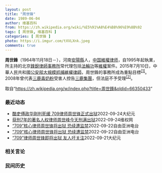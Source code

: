 ```yaml
---
layout: post
title: "周世锋"
date: 1989-06-04
author: 维基百科
from: https://zh.wikipedia.org/wiki/%E5%91%A8%E4%B8%96%E9%8B%92
tags: [ 周世锋, 维基百科 ]
categories: [ 周世锋 ]
photo: https://i.imgur.com/tXVLXnk.jpeg
comments: true
---
```

<div class="mw-parser-output">
<p><b>周世鋒</b>（1964年11月18日<span class="useeditintro" title="Template:BLP editintro">－</span>），河南<a href="/wiki/%E5%AE%89%E9%98%B3%E5%8E%BF" title="安阳县">安陽縣</a>人，<a href="/wiki/%E4%B8%AD%E5%8D%8E%E4%BA%BA%E6%B0%91%E5%85%B1%E5%92%8C%E5%9B%BD" title="中华人民共和国">中国</a><a href="/wiki/%E7%B6%AD%E6%AC%8A%E5%BE%8B%E5%B8%AB" class="mw-redirect" title="維權律師">維權律师</a>，自1995年起執業，所主持的北京<a href="/wiki/%E9%94%8B%E9%94%90%E5%BE%8B%E5%B8%88%E4%BA%8B%E5%8A%A1%E6%89%80" title="锋锐律师事务所">鋒銳律師事務所</a>常代理包括<a href="/wiki/%E6%B3%95%E8%BC%AA%E5%8A%9F" class="mw-redirect" title="法輪功">法輪功</a>等<a href="/wiki/%E7%B6%AD%E6%AC%8A" class="mw-redirect" title="維權">維權</a>案件。2015年7月10日，中華人民共和國<a href="/wiki/%E5%85%AC%E5%AE%89%E9%83%A8" class="mw-disambig" title="公安部">公安部</a><a href="/wiki/%E4%B8%AD%E5%9C%8B710%E3%80%8C%E7%B6%AD%E6%AC%8A%E5%BE%8B%E5%B8%AB%E3%80%8D%E5%A4%A7%E6%8A%93%E6%8D%95%E4%BA%8B%E4%BB%B6" class="mw-redirect" title="中國710「維權律師」大抓捕事件">大規模抓捕維權律師</a>，周世鋒的事務所成為重點目標<sup id="cite_ref-BBC0711_1-0" class="reference"><a href="#cite_note-BBC0711-1">[1]</a></sup>。2008年曾代表<a href="/wiki/2008%E5%B9%B4%E4%B8%AD%E5%9B%BD%E5%A5%B6%E5%88%B6%E5%93%81%E6%B1%A1%E6%9F%93%E4%BA%8B%E4%BB%B6" title="2008年中国奶制品污染事件">三鹿毒奶粉</a>受害人控告<a href="/wiki/%E4%B8%89%E9%B9%BF%E9%9B%86%E5%9B%A2" title="三鹿集团">三鹿集團</a>，但法庭不予受理<sup id="cite_ref-2" class="reference"><a href="#cite_note-2">[2]</a></sup>。
</p>
</div><noscript><img src="//zh.wikipedia.org/wiki/Special:CentralAutoLogin/start?type=1x1" alt="" title="" width="1" height="1" style="border: none; position: absolute;"></noscript>
<div class="printfooter" data-nosnippet="">取自“<a dir="ltr" href="https://zh.wikipedia.org/w/index.php?title=周世鋒&amp;oldid=66350433">https://zh.wikipedia.org/w/index.php?title=周世鋒&amp;oldid=66350433</a>”</div><div id="recent-news"><h3>最近动态</h3><ul><li><a href="https://nodebe4.github.io/waimei/2022-09-24/%E9%85%B7%E5%90%8F%E5%82%85%E6%94%BF%E5%8D%8E%E5%88%9A%E5%88%A4%E6%AD%BB%E7%BC%93-709%E5%BE%8B%E5%B8%88%E5%91%A8%E4%B8%96%E9%94%8B%E6%AD%A3%E5%BC%8F%E5%87%BA%E7%8B%B1" title="酷吏傅政华刚判死缓 709律师周世锋正式出狱—— 【大纪元2022年09月24日讯】（大纪元记者李韵、洪宁采访报导）9月24日，作为709案件中判刑最长的北京锋锐律所主任周世锋刑满出狱。巧合的是...">酷吏傅政华刚判死缓 709律师周世锋正式出狱</a><time>2022-09-24</time><a class="tag">大纪元</a></li>
<li><a href="https://nodebe4.github.io/waimei/2022-09-24/%E8%8E%B7%E5%88%917%E5%B9%B4%E7%9A%84%E8%91%97%E5%90%8D%E4%BA%BA%E6%9D%83%E5%BE%8B%E5%B8%88%E5%91%A8%E4%B8%96%E5%B3%B0%E4%BB%8A%E5%A4%A9%E5%88%91%E6%BB%A1%E5%87%BA%E7%8B%B1" title="获刑7年的著名人权律师周世峰今天刑满出狱—— （维权网信息中心报道）2022年9月24日，本网获悉获刑7年的著名人权律师周世峰今天刑满出狱。周世锋先生目前已经回到北京的家中，他非常想念朋友们。 ...">获刑7年的著名人权律师周世峰今天刑满出狱</a><time>2022-09-24</time><a class="tag">维权网</a></li>
<li><a href="https://nodebe4.github.io/waimei/2022-09-22/709-%E6%A0%B8%E5%BF%83%E5%BE%8B%E5%B8%88%E5%91%A8%E4%B8%96%E9%94%8B%E5%B0%86%E5%87%BA%E7%8B%B1-%E6%81%90%E7%BB%AD%E9%81%AD%E7%9B%91%E7%A6%81" title="“709”核心律师周世锋将出狱 恐续遭监禁—— 因“颠覆国家政权罪”被判监七年的中国维权律师周世锋预计本周刑满。外界相信，过去定居于北京的周世锋会被安排返回河南家乡，基于他被当局视为“709事件...">“709”核心律师周世锋将出狱 恐续遭监禁</a><time>2022-09-22</time><a class="tag">自由亚洲电台</a></li>
<li><a href="https://nodebe4.github.io/waimei/2022-09-22/709-%E6%A0%B8%E5%BF%83%E5%BE%8B%E5%B8%88%E5%91%A8%E4%B8%96%E9%94%8B%E5%B0%86%E5%87%BA%E7%8B%B1-%E6%81%90%E7%BB%AD%E9%81%AD%E7%9B%91%E7%A6%81" title="“709”核心律师周世锋将出狱 恐续遭监禁—— 因“颠覆国家政权罪”被判监七年的中国维权律师周世锋预计本周刑满。外界相信，过去定居于北京的周世锋会被安排返回河南家乡，基于他被当局视为“709事件...">"709"核心律师周世锋将出狱 恐续遭监禁</a><time>2022-09-22</time><a class="tag">自由亚洲电台</a></li>
<li><a href="https://nodebe4.github.io/waimei/2022-09-21/709-%E5%BE%8B%E5%B8%88%E5%91%A8%E4%B8%96%E9%94%8B%E5%8D%B3%E5%B0%86%E5%87%BA%E7%8B%B1-%E5%8F%8B%E4%BA%BA%E5%90%81%E5%85%B3%E6%B3%A8" title="“709”律师周世锋即将出狱 友人吁关注—— 【大纪元2022年09月20日讯】（大纪元记者洪宁报导）前北京锋锐律师事务所创办人周世锋在当局制造的709大抓捕案中，被以“颠覆国家政权罪”判刑七年...">“709”律师周世锋即将出狱 友人吁关注</a><time>2022-09-21</time><a class="tag">大纪元</a></li>
</ul></div><div id="open-opinion"><h3>相关言论</h3><ul></ul></div><div id="mjls-record"><h3>民间历史</h3><ul></ul></div>